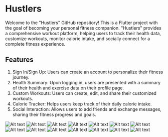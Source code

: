 # Hustlers

Welcome to the "Hustlers" GitHub repository! This is a Flutter project with the goal of becoming your personal fitness companion. "Hustlers" provides a comprehensive workout platform, helping users to track their health data, customize workouts, monitor calorie intake, and socially connect for a complete fitness experience.

## Features

1. Sign In/Sign Up: Users can create an account to personalize their fitness journey.
2. Health Summary: Upon logging in, users are presented with a summary of their health and exercise data on their profile page.
3. Custom Workouts: Users can create, edit, and share their customized workouts.
4. Calorie Tracker: Helps users keep track of their daily calorie intake.
5. Social Interaction: Allows users to add friends and exchange messages, sharing their fitness progress and goals.

![Alt text](https://i.ibb.co/WV8dN3j/IMG-2435.png)
![Alt text](https://i.ibb.co/7btL1TF/IMG-2436.png)
![Alt text](https://i.ibb.co/1ZGDvLF/IMG-2437.png)
![Alt text](https://i.ibb.co/7btL1TF/IMG-2436.png)
![Alt text](https://i.ibb.co/P5Rh06k/IMG-2438.png)
![Alt text](https://i.ibb.co/Lpp6LhD/IMG-2439.png)
![Alt text](https://i.ibb.co/K2pfTbm/IMG-2440.png)
![Alt text](https://i.ibb.co/Fkrfs1P/IMG-2441.png)
![Alt text](https://i.ibb.co/Jt7T8Nv/IMG-2442.png)
![Alt text](https://i.ibb.co/R2r1ctw/IMG-2443.png)
![Alt text](https://i.ibb.co/Z6LPmxK/IMG-2444.png)
![Alt text](https://i.ibb.co/g6VD3vG/IMG-2445.png)
![Alt text](https://i.ibb.co/8g53p9h/IMG-2446.png)
![Alt text](https://i.ibb.co/b5hLDpJ/IMG-2447.png)